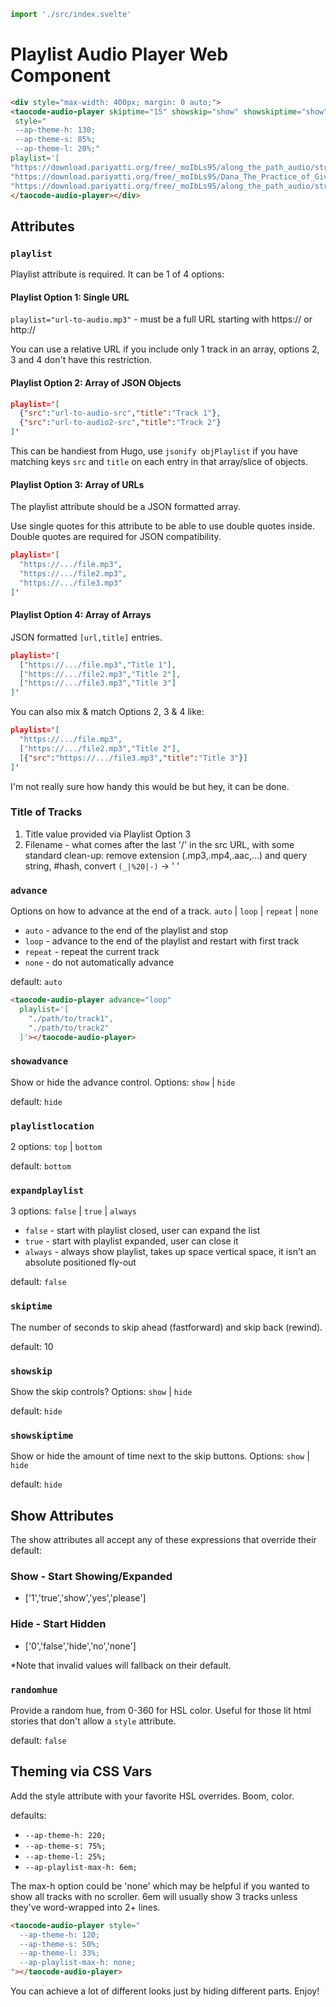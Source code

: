 ```js script
import './src/index.svelte'
```
<div style="background: transparent;">

# Playlist Audio Player Web Component

```html preview-story
<div style="max-width: 400px; margin: 0 auto;">
<taocode-audio-player skiptime="15" showskip="show" showskiptime="show" showadvance="show"
 style="
 --ap-theme-h: 130;
 --ap-theme-s: 85%;
 --ap-theme-l: 20%;"
playlist='[
"https://download.pariyatti.org/free/_moIbLs95/along_the_path_audio/streaming/Lumbini.mp3",
"https://download.pariyatti.org/free/_moIbLs95/Dana_The_Practice_of_Giving_single.mp3",
"https://download.pariyatti.org/free/_moIbLs95/along_the_path_audio/streaming/Great_Compassion.mp3"]'>
</taocode-audio-player></div>
```

</div>

## Attributes

### `playlist`

Playlist attribute is required. It can be 1 of 4 options:

#### Playlist Option 1: Single URL

`playlist="url-to-audio.mp3"` - must be a full URL starting with https:// or http://

You can use a relative URL if you include only 1 track in an array, options 2, 3 and 4 don't have this restriction.

#### Playlist Option 2: Array of JSON Objects

```json
playlist='[
  {"src":"url-to-audio-src","title":"Track 1"},
  {"src":"url-to-audio2-src","title":"Track 2"}
]'
```

This can be handiest from Hugo, use `jsonify objPlaylist` if you have matching keys `src` and `title` on each entry in that array/slice of objects.

#### Playlist Option 3: Array of URLs

The playlist attribute should be a JSON formatted array. 

Use single quotes for this attribute to be able to use double quotes inside.
Double quotes are required for JSON compatibility.

```json
playlist='[
  "https://.../file.mp3",
  "https://.../file2.mp3",
  "https://.../file3.mp3"
]'
```

#### Playlist Option 4: Array of Arrays

JSON formatted `[url,title]` entries.

```json
playlist='[
  ["https://.../file.mp3","Title 1"],
  ["https://.../file2.mp3","Title 2"],
  ["https://.../file3.mp3","Title 3"]
]'
```

You can also mix & match Options 2, 3 & 4 like:

```json
playlist='[
  "https://.../file.mp3",
  ["https://.../file2.mp3","Title 2"],
  [{"src":"https://.../file3.mp3","title":"Title 3"}]
]'
```

I'm not really sure how handy this would be but hey, it can be done.

### Title of Tracks

1. Title value provided via Playlist Option 3
1. Filename - what comes after the last '/' in the src URL, with some standard clean-up: remove extension (.mp3,.mp4,.aac,...) and query string, #hash, convert `(_|%20|-)` -> ' '

### `advance`

Options on how to advance at the end of a track. `auto` | `loop` | `repeat` | `none`

- `auto` - advance to the end of the playlist and stop
- `loop` - advance to the end of the playlist and restart with first track
- `repeat` - repeat the current track
- `none` - do not automatically advance

default: `auto`

```html
<taocode-audio-player advance="loop"
  playlist='[
    "./path/to/track1",
    "./path/to/track2"
  ]'></taocode-audio-player>
```

### `showadvance`

Show or hide the advance control. Options: `show` | `hide`

default: `hide`

### `playlistlocation`

2 options: `top` | `bottom`

default: `bottom`

### `expandplaylist`

3 options: `false` | `true` | `always`

- `false` - start with playlist closed, user can expand the list
- `true` - start with playlist expanded, user can close it
- `always` - always show playlist, takes up space vertical space, it isn't an absolute positioned fly-out

default: `false`

### `skiptime`

The number of seconds to skip ahead (fastforward) and skip back (rewind).

default: 10

### `showskip`

Show the skip controls? Options: `show` | `hide`

default: `hide`

### `showskiptime`

Show or hide the amount of time next to the skip buttons. Options: `show` | `hide`

default: `hide`

## Show Attributes

The show attributes all accept any of these expressions that override their default:

### Show - Start Showing/Expanded

- ['1','true','show','yes','please']

### Hide - Start Hidden 

- ['0','false','hide','no','none']

*Note that invalid values will fallback on their default.

### `randomhue`

Provide a random hue, from 0-360 for HSL color. Useful for those lit html stories that don't allow a `style` attribute.

default: `false`

## Theming via CSS Vars

Add the style attribute with your favorite HSL overrides. Boom, color. 

defaults:

- `--ap-theme-h: 220;` 
- `--ap-theme-s: 75%;` 
- `--ap-theme-l: 25%;`
- `--ap-playlist-max-h: 6em;`

The max-h option could be 'none' which may be helpful if you wanted to show all tracks with no scroller. 6em will usually show 3 tracks unless they've word-wrapped into 2+ lines.

```html
<taocode-audio-player style="
  --ap-theme-h: 120;
  --ap-theme-s: 50%;
  --ap-theme-l: 33%;
  --ap-playlist-max-h: none;
"></taocode-audio-player>
```

You can achieve a lot of different looks just by hiding different parts. Enjoy!
